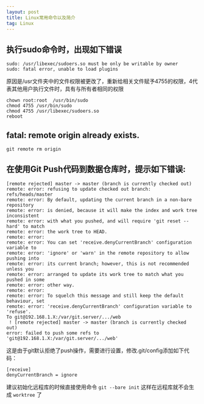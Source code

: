 ```yaml
---
layout: post
title: Linux常用命令以及简介 
tag: Linux
---
```



## 执行sudo命令时，出现如下错误

```console
sudo: /usr/libexec/sudoers.so must be only be writable by owner
sudo: fatal error, unable to load plugins
```

  原因是/usr文件夹中的文件权限被更改了，重新给相关文件赋予4755的权限，4代表其他用户执行文件时，具有与所有者相同的权限

```shell
chown root:root  /usr/bin/sudo  
chmod 4755 /usr/bin/sudo  
chmod 4755 /usr/libexec/sudoers.so
reboot
```

## fatal: remote origin already exists.

```shell
git remote rm origin
```



## 在使用Git Push代码到数据仓库时，提示如下错误:
```console
[remote rejected] master -> master (branch is currently checked out)
remote: error: refusing to update checked out branch: refs/heads/master
remote: error: By default, updating the current branch in a non-bare repository
remote: error: is denied, because it will make the index and work tree inconsistent
remote: error: with what you pushed, and will require 'git reset --hard' to match
remote: error: the work tree to HEAD.
remote: error:
remote: error: You can set 'receive.denyCurrentBranch' configuration variable to
remote: error: 'ignore' or 'warn' in the remote repository to allow pushing into
remote: error: its current branch; however, this is not recommended unless you
remote: error: arranged to update its work tree to match what you pushed in some
remote: error: other way.
remote: error:
remote: error: To squelch this message and still keep the default behaviour, set
remote: error: 'receive.denyCurrentBranch' configuration variable to 'refuse'.
To git@192.168.1.X:/var/git.server/.../web
 ! [remote rejected] master -> master (branch is currently checked out)
error: failed to push some refs to 'git@192.168.1.X:/var/git.server/.../web'
```

这是由于git默认拒绝了push操作，需要进行设置，修改.git/config添加如下代码：

```shell
[receive]
denyCurrentBranch = ignore
```

建议初始化远程库的时候直接使用命令 `git --bare init` 这样在远程库就不会生成 `worktree` 了
